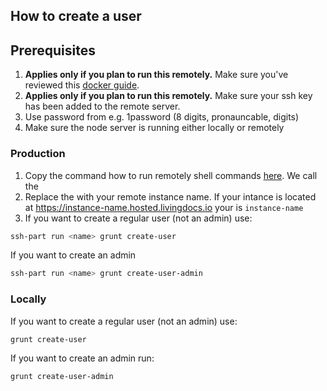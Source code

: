 ## How to create a user

## Prerequisites

1. **Applies only if you plan to run this remotely.** Make sure you've reviewed this [docker guide](https://github.com/upfrontIO/livingdocs/blob/master/core/guides/deployment/container/docker.md).
2. **Applies only if you plan to run this remotely.** Make sure your ssh key has been added to the remote server.
3. Use password from e.g. 1password (8 digits, pronauncable, digits)
4. Make sure the node server is running either locally or remotely

### Production

1. Copy the command how to run remotely shell commands [here](https://github.com/upfrontIO/livingdocs/blob/master/core/guides/deployment/container/docker.md#run-shell-commands). We call the 
2. Replace the <name> with your remote instance name. If your intance is located at https://instance-name.hosted.livingdocs.io your <name> is `instance-name`
3. If you want to create a regular user (not an admin) use:

````bash
ssh-part run <name> grunt create-user
```` 

If you want to create an admin

````bash
ssh-part run <name> grunt create-user-admin
````

### Locally

If you want to create a regular user (not an admin) use:

````bash
grunt create-user
```` 

If you want to create an admin run:

````bash
grunt create-user-admin
````
